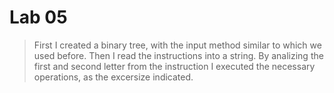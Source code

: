 # Lab 05

> First I created a binary tree, with the input method similar to which we used before. Then I read the instructions
into a string. By analizing the first and second letter from the instruction I executed the necessary operations, as the
excersize indicated.


